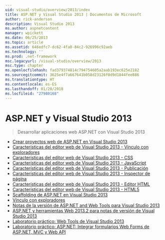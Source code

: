 ```yaml
---
uid: visual-studio/overview/2013/index
title: ASP.NET y Visual Studio 2013 | Documentos de Microsoft
author: rick-anderson
description: Visual Studio 2013
ms.author: aspnetcontent
manager: wpickett
ms.date: 06/25/2013
ms.topic: article
ms.assetid: 646edfc7-dc62-4fa0-84c2-926996c92aeb
ms.technology: ''
ms.prod: .net-framework
msc.legacyurl: /visual-studio/overview/2013
msc.type: chapter
ms.openlocfilehash: fad379374814c794754605a2aab193ec625e2182
ms.sourcegitcommit: 3625e4f7a667641b058d23126f0d9d1844fee886
ms.translationtype: HT
ms.contentlocale: es-ES
ms.lasthandoff: 01/20/2018
ms.locfileid: "27980168"
---
```

<a name="aspnet-and-visual-studio-2013"></a>ASP.NET y Visual Studio 2013
====================
> Desarrollar aplicaciones web ASP.NET con Visual Studio 2013


- [Crear proyectos web de ASP.NET en Visual Studio 2013](creating-web-projects-in-visual-studio.md)
- [Características del editor web de Visual Studio 2013 - Vínculo con exploradores](visual-studio-2013-web-editor-features-browser-link.md)
- [Características del editor web de Visual Studio 2013 - CSS](visual-studio-2013-web-editor-features-css.md)
- [Características del editor web de Visual Studio 2013 - JavaScript](visual-studio-2013-web-editor-features-javascript.md)
- [Características del editor web de Visual Studio 2013 - Publicación](visual-studio-2013-web-editor-features-publishing.md)
- [Características del editor web de Visual Studio 2013 - Inspector de página](visual-studio-2013-web-editor-features-page-inspector.md)
- [Características del editor web de Visual Studio 2013 - Editor HTML](visual-studio-2013-web-editor-features-html-editor.md)
- [Características del editor web de Visual Studio 2013 - HTML5](visual-studio-2013-web-editor-features-html5.md)
- [Scaffolding de ASP.NET en Visual Studio 2013](aspnet-scaffolding-overview.md)
- [Vínculo con exploradores](using-browser-link.md)
- [Notas de la versión de ASP.NET and Web Tools para Visual Studio 2013](release-notes.md)
- [ASP.NET y herramientas Web 2013.2 para notas de versión de Visual Studio 2013](aspnet-and-web-tools-20132-preview-for-visual-studio-2013-release-notes.md)
- [Laboratorio práctico: Web Tools de Visual Studio 2013](visual-studio-2013-web-tools.md)
- [Laboratorio práctico: ASP.NET: Integrar formularios Web Forms de ASP.NET, MVC y Web API](one-aspnet-integrating-aspnet-web-forms-mvc-and-web-api.md)
